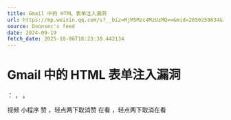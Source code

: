 ```yaml
---
title: Gmail 中的 HTML 表单注入漏洞
url: https://mp.weixin.qq.com/s?__biz=MjM5Mzc4MzUzMQ==&mid=2650259834&idx=1&sn=4d9522a2c80eda88a87262e7cc067b9a
source: Doonsec's feed
date: 2024-09-19
fetch_date: 2025-10-06T18:23:30.442134
---
```


# Gmail 中的 HTML 表单注入漏洞

：
，
。

视频
小程序
赞
，轻点两下取消赞
在看
，轻点两下取消在看